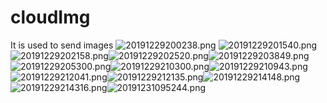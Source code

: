 # cloudImg
It is used to send images
![20191229200238.png](https://raw.githubusercontent.com/ZihaoLian/cloudImg/master/imgs/20191229200238.png)
![20191229201540.png](https://raw.githubusercontent.com/ZihaoLian/cloudImg/master/imgs/20191229201540.png)![20191229202158.png](https://raw.githubusercontent.com/ZihaoLian/cloudImg/master/imgs/20191229202158.png)![20191229202520.png](https://raw.githubusercontent.com/ZihaoLian/cloudImg/master/imgs/20191229202520.png)![20191229203849.png](https://raw.githubusercontent.com/ZihaoLian/cloudImg/master/imgs/20191229203849.png)![20191229205300.png](https://raw.githubusercontent.com/ZihaoLian/cloudImg/master/imgs/20191229205300.png)![20191229210300.png](https://raw.githubusercontent.com/ZihaoLian/cloudImg/master/imgs/20191229210300.png)![20191229210943.png](https://raw.githubusercontent.com/ZihaoLian/cloudImg/master/imgs/20191229210943.png)![20191229212041.png](https://raw.githubusercontent.com/ZihaoLian/cloudImg/master/imgs/20191229212041.png)![20191229212135.png](https://raw.githubusercontent.com/ZihaoLian/cloudImg/master/imgs/20191229212135.png)![20191229214148.png](https://raw.githubusercontent.com/ZihaoLian/cloudImg/master/imgs/20191229214148.png)![20191229214316.png](https://raw.githubusercontent.com/ZihaoLian/cloudImg/master/imgs/20191229214316.png)![20191231095244.png](https://raw.githubusercontent.com/ZihaoLian/cloudImg/master/imgs/20191231095244.png)
